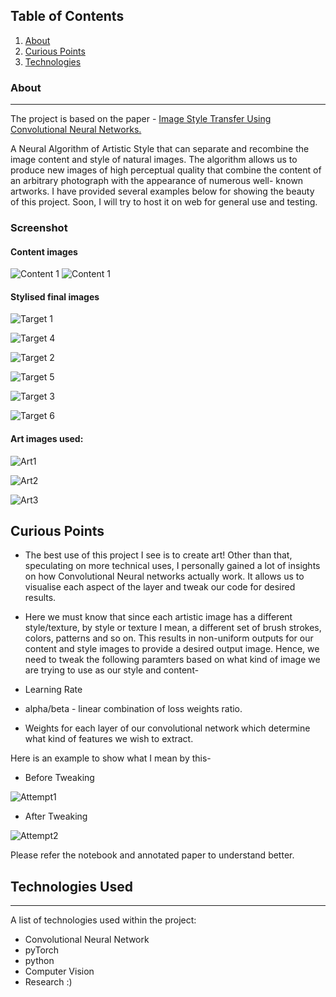 ## Table of Contents
1. [About](#About)
2. [Curious Points](#Curious-Points)
3. [Technologies](#Technologies-Used)


### About
***
The project is based on the paper - [Image Style Transfer Using Convolutional Neural Networks.](https://www.cv-foundation.org/openaccess/content_cvpr_2016/papers/Gatys_Image_Style_Transfer_CVPR_2016_paper.pdf)

A Neural Algorithm of Artistic Style that can separate and recombine the image content and style of natural
images. The algorithm allows us to produce new images of high perceptual quality that combine the content of an arbitrary photograph with the appearance of numerous well-
known artworks.
I have provided several examples below for showing the beauty of this project. Soon, I will try to host it on web for general use and testing.

### Screenshot

#### Content images

![Content 1](/Outputs/content_1.png)  ![Content 1](/Outputs/content_2.png)

#### Stylised final images

![Target 1](/Outputs/starry_night_output.png) 

![Target 4](/Outputs/starry_night_output2.png) 

![Target 2](/Outputs/Scream.png)  

![Target 5](/Outputs/scream2.png) 

![Target 3](/Outputs/picasso_output.png) 

![Target 6](/Outputs/shipwreck_output.png)


#### Art images used:
![Art1](/Outputs/sn.png)

![Art2](/Outputs/scream_style.png)

![Art3](/Outputs/picassostyle.png) 

## Curious Points
* The best use of this project I see is to create art! Other than that, speculating on more technical uses, I personally gained a lot of insights on how
Convolutional Neural networks actually work. It allows us to visualise each aspect of the layer and tweak our code for desired results.

* Here we must know that since each artistic image has a different style/texture, by style or texture I mean, a different set of brush strokes, colors, patterns and so on.
This results in non-uniform outputs for our content and style images to provide a desired output image. 
Hence, we need to tweak the following paramters based on what kind of image we are trying to use as our style and content-


* Learning Rate
* alpha/beta - linear combination of loss weights ratio.
* Weights for each layer of our convolutional network which determine what kind of features we wish to extract.


Here is an example to show what I mean by this-
* Before Tweaking

![Attempt1](/Outputs/attempt1.png) 

* After Tweaking

![Attempt2](/Outputs/attempt2.png) 

Please refer the notebook and annotated paper to understand better.

## Technologies Used
***
A list of technologies used within the project:
* Convolutional Neural Network
* pyTorch 
* python
* Computer Vision
* Research :)
